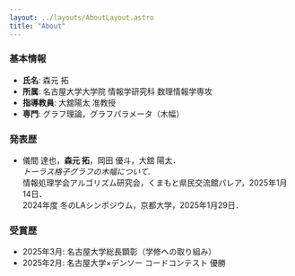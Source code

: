 ```yaml
---
layout: ../layouts/AboutLayout.astro
title: "About"
---
```


### 基本情報
- **氏名**: 森元 拓
- **所属**: 名古屋大学大学院 情報学研究科 数理情報学専攻
- **指導教員**: 大舘陽太 准教授
- **専門**: グラフ理論，グラフパラメータ（木幅）

### 発表歴

- 儀間 達也，**森元 拓**，岡田 優斗，大舘 陽太．  
  *トーラス格子グラフの木幅について*.  
  情報処理学会アルゴリズム研究会，くまもと県民交流館パレア，2025年1月14日．<br>
  2024年度 冬のLAシンポジウム，京都大学，2025年1月29日．

### 受賞歴
- 2025年3月: 名古屋大学総長顕彰（学修への取り組み）
- 2025年2月: 名古屋大学×デンソー コードコンテスト 優勝


